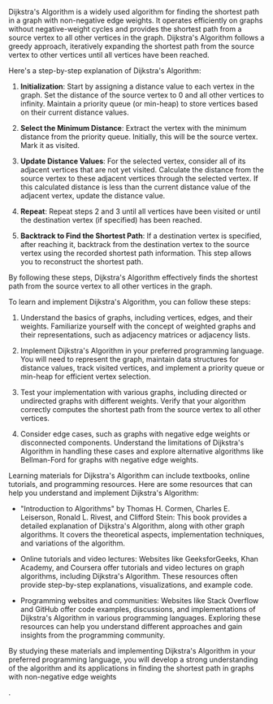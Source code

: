 Dijkstra's Algorithm is a widely used algorithm for finding the shortest path in a graph with non-negative edge weights. It operates efficiently on graphs without negative-weight cycles and provides the shortest path from a source vertex to all other vertices in the graph. Dijkstra's Algorithm follows a greedy approach, iteratively expanding the shortest path from the source vertex to other vertices until all vertices have been reached.

Here's a step-by-step explanation of Dijkstra's Algorithm:

1. **Initialization**: Start by assigning a distance value to each vertex in the graph. Set the distance of the source vertex to 0 and all other vertices to infinity. Maintain a priority queue (or min-heap) to store vertices based on their current distance values.

2. **Select the Minimum Distance**: Extract the vertex with the minimum distance from the priority queue. Initially, this will be the source vertex. Mark it as visited.

3. **Update Distance Values**: For the selected vertex, consider all of its adjacent vertices that are not yet visited. Calculate the distance from the source vertex to these adjacent vertices through the selected vertex. If this calculated distance is less than the current distance value of the adjacent vertex, update the distance value.

4. **Repeat**: Repeat steps 2 and 3 until all vertices have been visited or until the destination vertex (if specified) has been reached.

5. **Backtrack to Find the Shortest Path**: If a destination vertex is specified, after reaching it, backtrack from the destination vertex to the source vertex using the recorded shortest path information. This step allows you to reconstruct the shortest path.

By following these steps, Dijkstra's Algorithm effectively finds the shortest path from the source vertex to all other vertices in the graph.

To learn and implement Dijkstra's Algorithm, you can follow these steps:

1. Understand the basics of graphs, including vertices, edges, and their weights. Familiarize yourself with the concept of weighted graphs and their representations, such as adjacency matrices or adjacency lists.

2. Implement Dijkstra's Algorithm in your preferred programming language. You will need to represent the graph, maintain data structures for distance values, track visited vertices, and implement a priority queue or min-heap for efficient vertex selection.

3. Test your implementation with various graphs, including directed or undirected graphs with different weights. Verify that your algorithm correctly computes the shortest path from the source vertex to all other vertices.

4. Consider edge cases, such as graphs with negative edge weights or disconnected components. Understand the limitations of Dijkstra's Algorithm in handling these cases and explore alternative algorithms like Bellman-Ford for graphs with negative edge weights.

Learning materials for Dijkstra's Algorithm can include textbooks, online tutorials, and programming resources. Here are some resources that can help you understand and implement Dijkstra's Algorithm:

- "Introduction to Algorithms" by Thomas H. Cormen, Charles E. Leiserson, Ronald L. Rivest, and Clifford Stein: This book provides a detailed explanation of Dijkstra's Algorithm, along with other graph algorithms. It covers the theoretical aspects, implementation techniques, and variations of the algorithm.

- Online tutorials and video lectures: Websites like GeeksforGeeks, Khan Academy, and Coursera offer tutorials and video lectures on graph algorithms, including Dijkstra's Algorithm. These resources often provide step-by-step explanations, visualizations, and example code.

- Programming websites and communities: Websites like Stack Overflow and GitHub offer code examples, discussions, and implementations of Dijkstra's Algorithm in various programming languages. Exploring these resources can help you understand different approaches and gain insights from the programming community.

By studying these materials and implementing Dijkstra's Algorithm in your preferred programming language, you will develop a strong understanding of the algorithm and its applications in finding the shortest path in graphs with non-negative edge weights

.